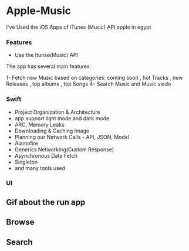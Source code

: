 # Apple-Music
I've Used the iOS Apps of iTunes (Music) API apple in egypt 

### Features

- Use the Itunse(Music) API 

    

The app has several main features:

1-  Fetch new Music based on categories: coming soon , hot Tracks , new Releases , top albums , top Songs
4- Search Music and Music viedo 


### Swift

- Project Organization & Architecture
- app support light mode and dark mode
- ARC, Memory Leaks
- Downloading & Caching Image
- Planning our Network Calls - API, JSON, Model
- Alamofire
- Generics Networking(Custom Response)
- Asynchronous Data Fetch
- Singleton
- and many tools used

### UI
## Gif about the run app 

## Browse

## Search

